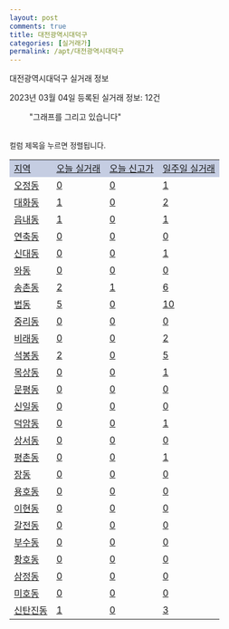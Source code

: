 ```yaml
---
layout: post
comments: true
title: 대전광역시대덕구
categories: [실거래가]
permalink: /apt/대전광역시대덕구
---
```


대전광역시대덕구 실거래 정보

2023년 03월 04일 등록된 실거래 정보: 12건

<!--<script async src="https://pagead2.googlesyndication.com/pagead/js/adsbygoogle.js?client=ca-pub-3485438051770037"
 crossorigin="anonymous"></script>-->

<script type="text/javascript">
  google.charts.load('current', {'packages':['corechart']});
  google.charts.setOnLoadCallback(drawChart);

  function drawChart() {
    var data = google.visualization.arrayToDataTable([['거래일', '매매', '전월세', '전매'], ['21-01', 2, 2, 0], ['21-02', 0, 1, 0], ['21-03', 0, 2, 0], ['21-04', 0, 1, 0], ['21-05', 0, 1, 0], ['21-06', 0, 1, 0], ['21-07', 0, 7, 0], ['21-08', 49, 24, 6], ['21-09', 10, 3, 0], ['21-10', 2, 1, 0], ['21-11', 2, 4, 0], ['21-12', 0, 1, 0], ['22-01', 0, 20, 1], ['22-02', 4, 5, 0], ['22-03', 91, 114, 6], ['22-04', 87, 149, 8], ['22-05', 98, 105, 3], ['22-06', 76, 111, 4], ['22-07', 54, 112, 0], ['22-08', 63, 158, 0], ['22-09', 65, 162, 0], ['22-10', 81, 165, 0], ['22-11', 48, 120, 0], ['22-12', 51, 118, 0], ['23-01', 47, 119, 1], ['23-02', 61, 77, 1], ['23-03', 0, 1, 0]]);

    var options = {
      title: '최근 1년간 유형별 거래량 추이',
      legend: { position: 'bottom' }
    };

    setTimeout(function() {
        var chart = new google.visualization.LineChart(document.getElementById('columnchart_material'));
        chart.draw(data, (options));
        document.getElementById('loading').style.display = 'none';
        var dayLabel = (new Date()).getDay();
        if (dayLabel < 2) {
            sorttable.innerSortFunction.apply(document.getElementById('week'), []);
            sorttable.innerSortFunction.apply(document.getElementById('week'), []);        
        }
        else {
            sorttable.innerSortFunction.apply(document.getElementById('today'), []);
            sorttable.innerSortFunction.apply(document.getElementById('today'), []);
        }
    }, 200);

  }
</script>

<div id="loading" style="z-index:20; display: block; margin-left: 35px">"그래프를 그리고 있습니다"</div>
<div id="columnchart_material" style="width: 95%; margin-left: -35px; display: block"></div>
<!--<div style="width: 95%; margin-left: -35px; display: block">
      <script async src="https://pagead2.googlesyndication.com/pagead/js/adsbygoogle.js?client=ca-pub-3485438051770037"
          crossorigin="anonymous"></script>
      <ins class="adsbygoogle"
          style="display:block"
          data-ad-format="fluid"
          data-ad-layout-key="-fb+5w+4e-db+86"
          data-ad-client="ca-pub-3485438051770037"
          data-ad-slot="1827090281"></ins>
      <script>
          (adsbygoogle = window.adsbygoogle || []).push({});
      </script>
</div>-->
<br>

<font size='small' style='font-size: small;'>컬럼 제목을 누르면 정렬됩니다.</font>
<table class="sortable">
  <tr style='background-color: rgba(114, 132, 186,0.4);'>
    <td id="region"><a href="#">지역</a></td>
    <td id="today"><a href="#">오늘 실거래</a></td>
    <td id="today_new"><a href="#">오늘 신고가</a></td>
    <td id="week"><a href="#">일주일 실거래</a></td>
  </tr>

  
  <tr class="item">
    <td><a href="대전광역시대덕구오정동">오정동</a></td>
    <td><a href="대전광역시대덕구오정동">0</a></td>
    <td><a href="대전광역시대덕구오정동">0</a></td>
    <td><a href="대전광역시대덕구오정동">1</a></td>
  </tr>
    

  <tr class="item">
    <td><a href="대전광역시대덕구대화동">대화동</a></td>
    <td><a href="대전광역시대덕구대화동">1</a></td>
    <td><a href="대전광역시대덕구대화동">0</a></td>
    <td><a href="대전광역시대덕구대화동">2</a></td>
  </tr>
    

  <tr class="item">
    <td><a href="대전광역시대덕구읍내동">읍내동</a></td>
    <td><a href="대전광역시대덕구읍내동">1</a></td>
    <td><a href="대전광역시대덕구읍내동">0</a></td>
    <td><a href="대전광역시대덕구읍내동">1</a></td>
  </tr>
    

  <tr class="item">
    <td><a href="대전광역시대덕구연축동">연축동</a></td>
    <td><a href="대전광역시대덕구연축동">0</a></td>
    <td><a href="대전광역시대덕구연축동">0</a></td>
    <td><a href="대전광역시대덕구연축동">0</a></td>
  </tr>
    

  <tr class="item">
    <td><a href="대전광역시대덕구신대동">신대동</a></td>
    <td><a href="대전광역시대덕구신대동">0</a></td>
    <td><a href="대전광역시대덕구신대동">0</a></td>
    <td><a href="대전광역시대덕구신대동">1</a></td>
  </tr>
    

  <tr class="item">
    <td><a href="대전광역시대덕구와동">와동</a></td>
    <td><a href="대전광역시대덕구와동">0</a></td>
    <td><a href="대전광역시대덕구와동">0</a></td>
    <td><a href="대전광역시대덕구와동">0</a></td>
  </tr>
    

  <tr class="item">
    <td><a href="대전광역시대덕구송촌동">송촌동</a></td>
    <td><a href="대전광역시대덕구송촌동">2</a></td>
    <td><a href="대전광역시대덕구송촌동">1</a></td>
    <td><a href="대전광역시대덕구송촌동">6</a></td>
  </tr>
    

  <tr class="item">
    <td><a href="대전광역시대덕구법동">법동</a></td>
    <td><a href="대전광역시대덕구법동">5</a></td>
    <td><a href="대전광역시대덕구법동">0</a></td>
    <td><a href="대전광역시대덕구법동">10</a></td>
  </tr>
    

  <tr class="item">
    <td><a href="대전광역시대덕구중리동">중리동</a></td>
    <td><a href="대전광역시대덕구중리동">0</a></td>
    <td><a href="대전광역시대덕구중리동">0</a></td>
    <td><a href="대전광역시대덕구중리동">0</a></td>
  </tr>
    

  <tr class="item">
    <td><a href="대전광역시대덕구비래동">비래동</a></td>
    <td><a href="대전광역시대덕구비래동">0</a></td>
    <td><a href="대전광역시대덕구비래동">0</a></td>
    <td><a href="대전광역시대덕구비래동">2</a></td>
  </tr>
    

  <tr class="item">
    <td><a href="대전광역시대덕구석봉동">석봉동</a></td>
    <td><a href="대전광역시대덕구석봉동">2</a></td>
    <td><a href="대전광역시대덕구석봉동">0</a></td>
    <td><a href="대전광역시대덕구석봉동">5</a></td>
  </tr>
    

  <tr class="item">
    <td><a href="대전광역시대덕구목상동">목상동</a></td>
    <td><a href="대전광역시대덕구목상동">0</a></td>
    <td><a href="대전광역시대덕구목상동">0</a></td>
    <td><a href="대전광역시대덕구목상동">1</a></td>
  </tr>
    

  <tr class="item">
    <td><a href="대전광역시대덕구문평동">문평동</a></td>
    <td><a href="대전광역시대덕구문평동">0</a></td>
    <td><a href="대전광역시대덕구문평동">0</a></td>
    <td><a href="대전광역시대덕구문평동">0</a></td>
  </tr>
    

  <tr class="item">
    <td><a href="대전광역시대덕구신일동">신일동</a></td>
    <td><a href="대전광역시대덕구신일동">0</a></td>
    <td><a href="대전광역시대덕구신일동">0</a></td>
    <td><a href="대전광역시대덕구신일동">0</a></td>
  </tr>
    

  <tr class="item">
    <td><a href="대전광역시대덕구덕암동">덕암동</a></td>
    <td><a href="대전광역시대덕구덕암동">0</a></td>
    <td><a href="대전광역시대덕구덕암동">0</a></td>
    <td><a href="대전광역시대덕구덕암동">1</a></td>
  </tr>
    

  <tr class="item">
    <td><a href="대전광역시대덕구상서동">상서동</a></td>
    <td><a href="대전광역시대덕구상서동">0</a></td>
    <td><a href="대전광역시대덕구상서동">0</a></td>
    <td><a href="대전광역시대덕구상서동">0</a></td>
  </tr>
    

  <tr class="item">
    <td><a href="대전광역시대덕구평촌동">평촌동</a></td>
    <td><a href="대전광역시대덕구평촌동">0</a></td>
    <td><a href="대전광역시대덕구평촌동">0</a></td>
    <td><a href="대전광역시대덕구평촌동">1</a></td>
  </tr>
    

  <tr class="item">
    <td><a href="대전광역시대덕구장동">장동</a></td>
    <td><a href="대전광역시대덕구장동">0</a></td>
    <td><a href="대전광역시대덕구장동">0</a></td>
    <td><a href="대전광역시대덕구장동">0</a></td>
  </tr>
    

  <tr class="item">
    <td><a href="대전광역시대덕구용호동">용호동</a></td>
    <td><a href="대전광역시대덕구용호동">0</a></td>
    <td><a href="대전광역시대덕구용호동">0</a></td>
    <td><a href="대전광역시대덕구용호동">0</a></td>
  </tr>
    

  <tr class="item">
    <td><a href="대전광역시대덕구이현동">이현동</a></td>
    <td><a href="대전광역시대덕구이현동">0</a></td>
    <td><a href="대전광역시대덕구이현동">0</a></td>
    <td><a href="대전광역시대덕구이현동">0</a></td>
  </tr>
    

  <tr class="item">
    <td><a href="대전광역시대덕구갈전동">갈전동</a></td>
    <td><a href="대전광역시대덕구갈전동">0</a></td>
    <td><a href="대전광역시대덕구갈전동">0</a></td>
    <td><a href="대전광역시대덕구갈전동">0</a></td>
  </tr>
    

  <tr class="item">
    <td><a href="대전광역시대덕구부수동">부수동</a></td>
    <td><a href="대전광역시대덕구부수동">0</a></td>
    <td><a href="대전광역시대덕구부수동">0</a></td>
    <td><a href="대전광역시대덕구부수동">0</a></td>
  </tr>
    

  <tr class="item">
    <td><a href="대전광역시대덕구황호동">황호동</a></td>
    <td><a href="대전광역시대덕구황호동">0</a></td>
    <td><a href="대전광역시대덕구황호동">0</a></td>
    <td><a href="대전광역시대덕구황호동">0</a></td>
  </tr>
    

  <tr class="item">
    <td><a href="대전광역시대덕구삼정동">삼정동</a></td>
    <td><a href="대전광역시대덕구삼정동">0</a></td>
    <td><a href="대전광역시대덕구삼정동">0</a></td>
    <td><a href="대전광역시대덕구삼정동">0</a></td>
  </tr>
    

  <tr class="item">
    <td><a href="대전광역시대덕구미호동">미호동</a></td>
    <td><a href="대전광역시대덕구미호동">0</a></td>
    <td><a href="대전광역시대덕구미호동">0</a></td>
    <td><a href="대전광역시대덕구미호동">0</a></td>
  </tr>
    

  <tr class="item">
    <td><a href="대전광역시대덕구신탄진동">신탄진동</a></td>
    <td><a href="대전광역시대덕구신탄진동">1</a></td>
    <td><a href="대전광역시대덕구신탄진동">0</a></td>
    <td><a href="대전광역시대덕구신탄진동">3</a></td>
  </tr>
    


</table>


    